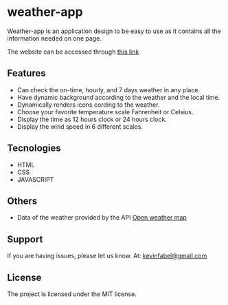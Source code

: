 # weather-app

Weather-app is an application design to be easy to use as it contains all the information needed on one page.

The website can be accessed through [this link](https://weather-visualiser.netlify.app/)

Features
--------

- Can check the on-time, hourly, and 7 days weather in any place. 
- Have dynamic background according to the weather and the local time.
- Dynamically renders icons cording to the weather.
- Choose your favorite temperature scale Fahrenheit or Celsius.
- Display the time as 12 hours clock or 24 hours clock.
- Display the wind speed in 6 different scales.

Tecnologies
-------

- HTML
- CSS
- JAVASCRIPT

Others
-------

- Data of the weather provided by the API [Open weather map](https://openweathermap.org/)

Support
-------

If you are having issues, please let us know.
At: kevinfabel@gmail.com

License
-------

The project is licensed under the MIT license.
